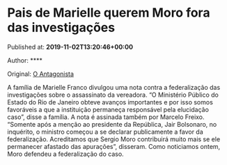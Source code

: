
# Pais de Marielle querem Moro fora das investigações

Published at: **2019-11-02T13:20:46+00:00**

Author: ****

Original: [O Antagonista](https://www.oantagonista.com/brasil/pais-de-marielle-querem-moro-fora-das-investigacoes/)

A família de Marielle Franco divulgou uma nota contra a federalização das investigações sobre o assassinato da vereadora.
“O Ministério Público do Estado do Rio de Janeiro obteve avanços importantes e por isso somos favoráveis a que a instituição permaneça responsável pela elucidação caso”, disse a família.
A nota é assinada também por Marcelo Freixo.
“Somente após a menção ao presidente da República, Jair Bolsonaro, no inquérito, o ministro começou a se declarar publicamente a favor da federalização. Acreditamos que Sergio Moro contribuirá muito mais se ele permanecer afastado das apurações”, disseram.
Como noticiamos ontem, Moro defendeu a federalização do caso.
